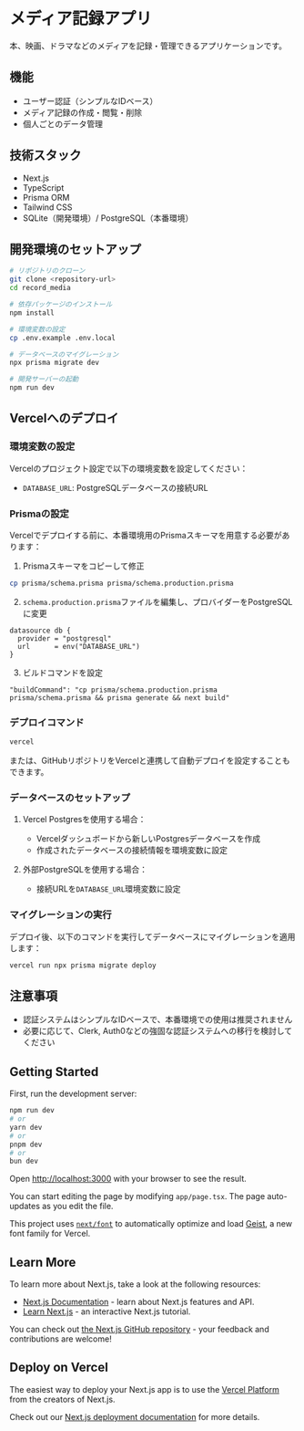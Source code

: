 # メディア記録アプリ

本、映画、ドラマなどのメディアを記録・管理できるアプリケーションです。

## 機能

- ユーザー認証（シンプルなIDベース）
- メディア記録の作成・閲覧・削除
- 個人ごとのデータ管理

## 技術スタック

- Next.js
- TypeScript
- Prisma ORM
- Tailwind CSS
- SQLite（開発環境）/ PostgreSQL（本番環境）

## 開発環境のセットアップ

```bash
# リポジトリのクローン
git clone <repository-url>
cd record_media

# 依存パッケージのインストール
npm install

# 環境変数の設定
cp .env.example .env.local

# データベースのマイグレーション
npx prisma migrate dev

# 開発サーバーの起動
npm run dev
```

## Vercelへのデプロイ

### 環境変数の設定

Vercelのプロジェクト設定で以下の環境変数を設定してください：

- `DATABASE_URL`: PostgreSQLデータベースの接続URL

### Prismaの設定

Vercelでデプロイする前に、本番環境用のPrismaスキーマを用意する必要があります：

1. Prismaスキーマをコピーして修正
```bash
cp prisma/schema.prisma prisma/schema.production.prisma
```

2. `schema.production.prisma`ファイルを編集し、プロバイダーをPostgreSQLに変更
```
datasource db {
  provider = "postgresql"
  url      = env("DATABASE_URL")
}
```

3. ビルドコマンドを設定
```
"buildCommand": "cp prisma/schema.production.prisma prisma/schema.prisma && prisma generate && next build"
```

### デプロイコマンド

```bash
vercel
```

または、GitHubリポジトリをVercelと連携して自動デプロイを設定することもできます。

### データベースのセットアップ

1. Vercel Postgresを使用する場合：
   - Vercelダッシュボードから新しいPostgresデータベースを作成
   - 作成されたデータベースの接続情報を環境変数に設定

2. 外部PostgreSQLを使用する場合：
   - 接続URLを`DATABASE_URL`環境変数に設定

### マイグレーションの実行

デプロイ後、以下のコマンドを実行してデータベースにマイグレーションを適用します：

```bash
vercel run npx prisma migrate deploy
```

## 注意事項

- 認証システムはシンプルなIDベースで、本番環境での使用は推奨されません
- 必要に応じて、Clerk, Auth0などの強固な認証システムへの移行を検討してください

## Getting Started

First, run the development server:

```bash
npm run dev
# or
yarn dev
# or
pnpm dev
# or
bun dev
```

Open [http://localhost:3000](http://localhost:3000) with your browser to see the result.

You can start editing the page by modifying `app/page.tsx`. The page auto-updates as you edit the file.

This project uses [`next/font`](https://nextjs.org/docs/app/building-your-application/optimizing/fonts) to automatically optimize and load [Geist](https://vercel.com/font), a new font family for Vercel.

## Learn More

To learn more about Next.js, take a look at the following resources:

- [Next.js Documentation](https://nextjs.org/docs) - learn about Next.js features and API.
- [Learn Next.js](https://nextjs.org/learn) - an interactive Next.js tutorial.

You can check out [the Next.js GitHub repository](https://github.com/vercel/next.js) - your feedback and contributions are welcome!

## Deploy on Vercel

The easiest way to deploy your Next.js app is to use the [Vercel Platform](https://vercel.com/new?utm_medium=default-template&filter=next.js&utm_source=create-next-app&utm_campaign=create-next-app-readme) from the creators of Next.js.

Check out our [Next.js deployment documentation](https://nextjs.org/docs/app/building-your-application/deploying) for more details.
